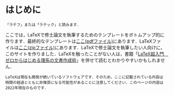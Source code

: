 # はじめに

```{margin} LaTeXの読み方
「ラテフ」または「ラテック」と読みます．
```

ここでは，LaTeXで修士論文を執筆するためのテンプレートをボトムアップ的に作ります．最終的なテンプレートは[ここ(pdfファイル)](https://drive.google.com/file/d/1jn7SQ_-rVKIgPA9TD3b5PmZf3F-u__ze/view?usp=share_link)にあります．LaTeXファイルは[ここ(zipファイル)](https://drive.google.com/file/d/1dSi6wrrV3YI5Dj7W1H5oTCJiTdsnkhG5/view?usp=share_link)にあります．LaTeXで修士論文を執筆したい人向けに，このサイトを作りました．LaTeXを触ったことがない人は，書籍「[LaTeX超入門　ゼロからはじめる理系の文書作成術](https://bookclub.kodansha.co.jp/product?item=0000343850)」を併せて読むとわかりやすいかもしれません．


```{warning}
LaTeXは現在も開発が続いているソフトウェアです．そのため，ここに記載されている内容は時間の経過とともに非推奨になる可能性があることに注意してください．このページの内容は2022年現在のものです．
```

```{tableofcontents}
```